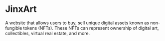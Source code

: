 # JinxArt

A website that allows users to buy, sell unique digital assets known as non-fungible tokens (NFTs). These NFTs can represent ownership of digital art, collectibles, virtual real estate, and more.
